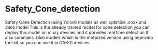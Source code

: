 # Safety_Cone_detection
Safety Cone Detection using Yolov8 models as well optimize .onxx and .blob model
This is the already trained model for cone detection you can deploy this model on mnay devices and it porvides real time detection.It also conatians .blob models which is the motpized version using oepnvino tool kit so you can use it in OAK-D devices.
